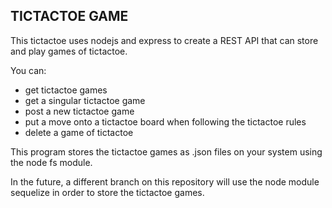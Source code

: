 ## TICTACTOE GAME

This tictactoe uses nodejs and express to create a REST API that can store and play games of tictactoe.

You can:

* get tictactoe games
* get a singular tictactoe game
* post a new tictactoe game
* put a move onto a tictactoe board when following the tictactoe rules
* delete a game of tictactoe

This program stores the tictactoe games as .json files on your system using the node fs module.

In the future, a different branch on this repository will use the node module sequelize in order to store the tictactoe games.
